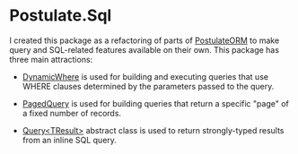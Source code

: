 # Postulate.Sql

I created this package as a refactoring of parts of [PostulateORM](https://github.com/adamosoftware/PostulateORM) to make query and SQL-related features available on their own. This package has three main attractions:

- [DynamicWhere](https://github.com/adamosoftware/Postulate.Sql/blob/master/Postulate.Sql/DynamicWhere.cs) is used for building and executing queries that use WHERE clauses determined by the parameters passed to the query.

- [PagedQuery](https://github.com/adamosoftware/Postulate.Sql/blob/master/Postulate.Sql/PagedQuery.cs) is used for building queries that return a specific "page" of a fixed number of records.

- [Query&lt;TResult&gt;](https://github.com/adamosoftware/Postulate.Sql/blob/master/Postulate.Sql/Abstract/Query.cs) abstract class is used to return strongly-typed results from an inline SQL query.
